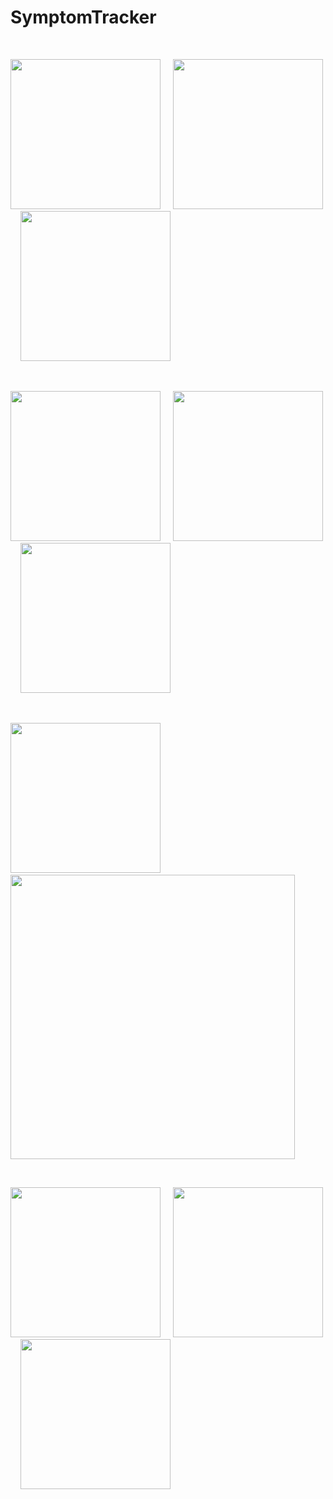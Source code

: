 # SymptomTracker
&nbsp;
<p float="left">
<img src="https://github.com/Kira-Nim/SymptomTracker/blob/main/Screenshots/Screenshot%202022-06-10%20at%2005.31.15.png" width="240"> &nbsp; &nbsp;
<img src="https://github.com/Kira-Nim/SymptomTracker/blob/main/Screenshots/Screenshot%202022-06-10%20at%2005.32.18.png" width="240"> &nbsp; &nbsp;
<img src="https://github.com/Kira-Nim/SymptomTracker/blob/main/Screenshots/Screenshot%202022-06-10%20at%2005.33.09.png" width="240"> 
</p>
&nbsp;
<p float="left">
<img src="https://github.com/Kira-Nim/SymptomTracker/blob/main/Screenshots/Screenshot%202022-06-10%20at%2005.34.10.png" width="240"> &nbsp; &nbsp;
<img src="https://github.com/Kira-Nim/SymptomTracker/blob/main/Screenshots/Screenshot%202022-06-10%20at%2005.34.30.png" width="240"> &nbsp; &nbsp;
<img src="https://github.com/Kira-Nim/SymptomTracker/blob/main/Screenshots/Screenshot%202022-06-10%20at%2005.34.57.png" width="240"> 
</p>
&nbsp;
<p float="left">
<img src="https://github.com/Kira-Nim/SymptomTracker/blob/main/Screenshots/Screenshot%202022-06-10%20at%2005.35.24.png" width="240">
&nbsp; &nbsp; &nbsp; &nbsp;
<img src="https://github.com/Kira-Nim/SymptomTracker/blob/main/Screenshots/Screenshot%202022-06-10%20at%2005.35.24%20-%202.png" width="455">
</p>
&nbsp;
<p float="left">
<img src="https://github.com/Kira-Nim/SymptomTracker/blob/main/Screenshots/Screenshot%202022-06-10%20at%2005.36.18.png" width="240"> &nbsp; &nbsp;
<img src="https://github.com/Kira-Nim/SymptomTracker/blob/main/Screenshots/Screenshot%202022-06-10%20at%2005.36.40.png" width="240"> &nbsp; &nbsp;
<img src="https://github.com/Kira-Nim/SymptomTracker/blob/main/Screenshots/Screenshot%202022-06-10%20at%2005.36.57.png" width="240">
</p>
